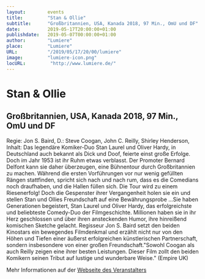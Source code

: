 ```yaml
---
layout:        events
title:         "Stan & Ollie"
subtitle:      "Großbritannien, USA, Kanada 2018, 97 Min., OmU und DF"
date:          2019-05-17T20:00:00+01:00
publishdate:   2019-05-07T00:00:00+01:00
author:        "Lumiere"
place:         "Lumiere"
URL:           "/2019/05/17/20/00/lumiere"
image:         "lumiere-icon.png"
locURL:         "http://www.lumiere.de/"
---
```


Stan & Ollie
===========

Großbritannien, USA, Kanada 2018, 97 Min., OmU und DF
-----------

Regie:  Jon S. Baird, D.: Steve Coogan, John C. Reilly, Shirley Henderson, Inhalt: Das legendäre Komiker-Duo Stan Laurel und Oliver Hardy, in Deutschland auch bekannt als Dick und Doof, feierte einst große Erfolge. Doch im Jahr 1953 ist ihr Ruhm etwas verblasst. Der Promoter Bernard Delfont kann sie daher überzeugen, eine Bühnentour durch Großbritannien zu machen. Während die ersten Vorführungen vor nur wenig gefüllten Rängen stattfinden, spricht sich nach und nach rum, dass es die Comedians noch draufhaben, und die Hallen füllen sich. Die Tour wird zu einem Riesenerfolg! Doch die Gespenster ihrer Vergangenheit holen sie ein und stellen Stan und Ollies Freundschaft auf eine Bewährungsprobe ...Sie haben Generationen begeistert, Stan Laurel und Oliver Hardy, das erfolgreichste und beliebteste Comedy-Duo der Filmgeschichte. Millionen haben sie in ihr Herz geschlossen und über ihren ansteckenden Humor, ihre hinreißend komischen Sketche gelacht. Regisseur Jon S. Baird setzt den beiden Kinostars ein bewegendes Filmdenkmal und erzählt nicht nur von den Höhen und Tiefen einer äußerst erfolgreichen künstlerischen Partnerschaft, sondern insbesondere von einer großen Freundschaft."Sowohl Coogan als auch Reilly zeigen eine ihrer besten Leistungen. Dieser Film zollt den beiden Komikern seinen Tribut auf lustige und wunderbare Weise." (Empire UK)

Mehr Informationen auf der [Webseite des Veranstalters](http://www.lumiere.de/19/05/stan.htm)
